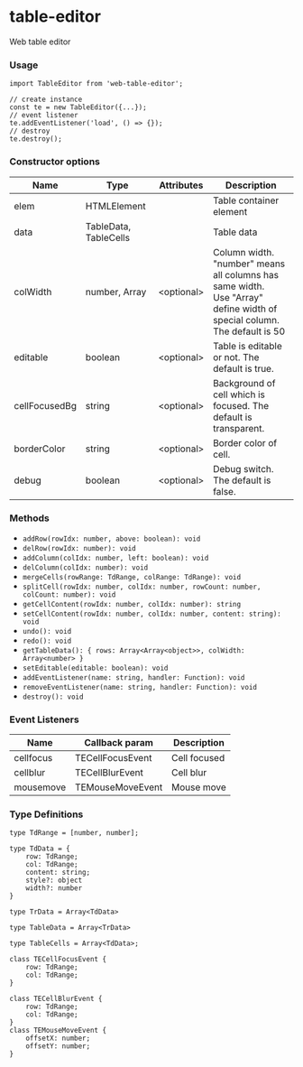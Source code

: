 # table-editor

Web table editor

### Usage
````
import TableEditor from 'web-table-editor';

// create instance
const te = new TableEditor({...});
// event listener
te.addEventListener('load', () => {});
// destroy
te.destroy();
````

### Constructor options

 Name              | Type                    | Attributes | Description
------------------|-------------------------|------------|-------------
elem              | HTMLElement             |            | Table container element
data              | TableData, TableCells   |            | Table data
colWidth          | number, Array<number>   | <optional\> | Column width. "number" means all columns has same width.<br>Use "Array<number>" define width of special column. The default is 50
editable          | boolean                 | <optional\> | Table is editable or not. The default is true.
cellFocusedBg     | string                  | <optional\> | Background of cell which is focused. The default is transparent.
borderColor       | string                  | <optional\> | Border color of cell.
debug             | boolean                 | <optional\> | Debug switch. The default is false.

### Methods

* `addRow(rowIdx: number, above: boolean): void`
* `delRow(rowIdx: number): void`
* `addColumn(colIdx: number, left: boolean): void`
* `delColumn(colIdx: number): void`
* `mergeCells(rowRange: TdRange, colRange: TdRange): void`
* `splitCell(rowIdx: number, colIdx: number, rowCount: number, colCount: number): void`
* `getCellContent(rowIdx: number, colIdx: number): string`
* `setCellContent(rowIdx: number, colIdx: number, content: string): void`
* `undo(): void`
* `redo(): void`
* `getTableData(): { rows: Array<Array<object>>, colWidth: Array<number> }`
* `setEditable(editable: boolean): void`
* `addEventListener(name: string, handler: Function): void`
* `removeEventListener(name: string, handler: Function): void`
* `destroy(): void`


### Event Listeners

Name         | Callback param       | Description
-------------|----------------------|-------------
cellfocus    | TECellFocusEvent     | Cell focused
cellblur     | TECellBlurEvent      | Cell blur 
mousemove    | TEMouseMoveEvent     | Mouse move

### Type Definitions

````
type TdRange = [number, number];

type TdData = {
    row: TdRange;
    col: TdRange;
    content: string;
    style?: object
    width?: number
}

type TrData = Array<TdData>

type TableData = Array<TrData>

type TableCells = Array<TdData>;

class TECellFocusEvent {
    row: TdRange;
    col: TdRange;
}

class TECellBlurEvent {
    row: TdRange;
    col: TdRange;
}
class TEMouseMoveEvent {
    offsetX: number;
    offsetY: number;
}
````
